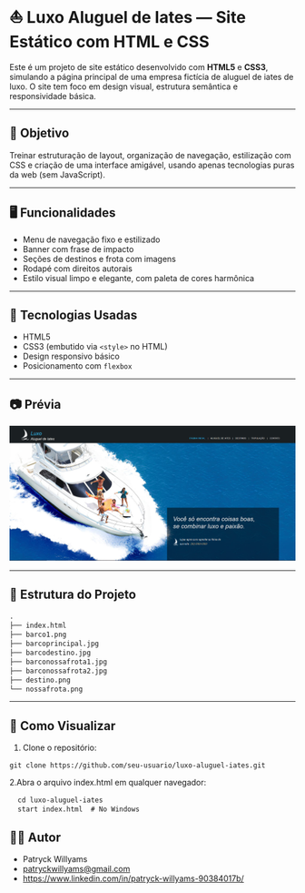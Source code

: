 # ⛵ Luxo Aluguel de Iates — Site Estático com HTML e CSS

Este é um projeto de site estático desenvolvido com **HTML5** e **CSS3**, simulando a página principal de uma empresa fictícia de aluguel de iates de luxo. O site tem foco em design visual, estrutura semântica e responsividade básica.

---

## 🎯 Objetivo

Treinar estruturação de layout, organização de navegação, estilização com CSS e criação de uma interface amigável, usando apenas tecnologias puras da web (sem JavaScript).

---

## 🖥️ Funcionalidades

- Menu de navegação fixo e estilizado
- Banner com frase de impacto
- Seções de destinos e frota com imagens
- Rodapé com direitos autorais
- Estilo visual limpo e elegante, com paleta de cores harmônica

---

## 🧱 Tecnologias Usadas

- HTML5
- CSS3 (embutido via `<style>` no HTML)
- Design responsivo básico
- Posicionamento com `flexbox`

---

## 📷 Prévia
![Banner principal do site](prévia.png)



---

## 📂 Estrutura do Projeto

```text
.
├── index.html
├── barco1.png
├── barcoprincipal.jpg
├── barcodestino.jpg
├── barconossafrota1.jpg
├── barconossafrota2.jpg
├── destino.png
└── nossafrota.png
```
---
## 🚀 Como Visualizar

  1. Clone o repositório:

    git clone https://github.com/seu-usuario/luxo-aluguel-iates.git

  2.Abra o arquivo index.html em qualquer navegador:

      cd luxo-aluguel-iates
      start index.html  # No Windows

## 🙋‍♂️ Autor

  - Patryck Willyams
  - patryckwillyams@gmail.com
  - https://www.linkedin.com/in/patryck-willyams-90384017b/
      
